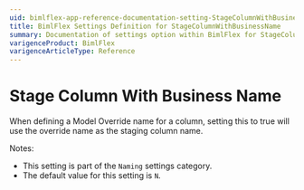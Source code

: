```yaml
---
uid: bimlflex-app-reference-documentation-setting-StageColumnWithBusinessName
title: BimlFlex Settings Definition for StageColumnWithBusinessName
summary: Documentation of settings option within BimlFlex for StageColumnWithBusinessName
varigenceProduct: BimlFlex
varigenceArticleType: Reference
---
```


# Stage Column With Business Name

When defining a Model Override name for a column, setting this to true will use the override name as the staging column name.

Notes:
* This setting is part of the `Naming` settings category.
* The default value for this setting is `N`.